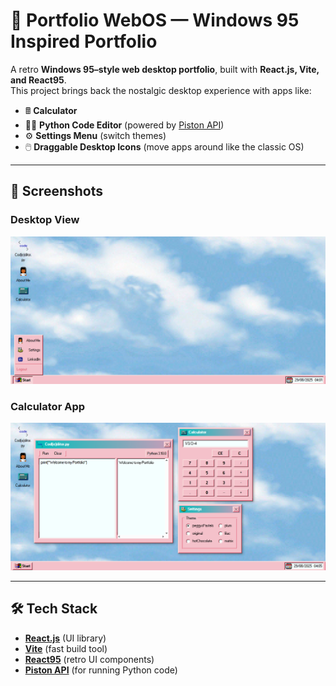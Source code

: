 # 💾 Portfolio WebOS — Windows 95 Inspired Portfolio

A retro **Windows 95–style web desktop portfolio**, built with **React.js, Vite, and React95**.  
This project brings back the nostalgic desktop experience with apps like:

- 🖩 **Calculator**
- 👨‍💻 **Python Code Editor** (powered by [Piston API](https://github.com/engineer-man/piston))
- ⚙️ **Settings Menu** (switch themes)
- 🖱️ **Draggable Desktop Icons** (move apps around like the classic OS)

---

## 📸 Screenshots

### Desktop View
![Desktop Screenshot](public/Screenshot1.png)

### Calculator App
![Calculator Screenshot](public/Screenshot2.png)

---

## 🛠️ Tech Stack
- **[React.js](https://react.dev/)** (UI library)  
- **[Vite](https://vitejs.dev/)** (fast build tool)  
- **[React95](https://github.com/react95-io/React95)** (retro UI components)  
- **[Piston API](https://github.com/engineer-man/piston)** (for running Python code)  
